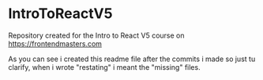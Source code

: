 # IntroToReactV5
Repository created for the Intro to React V5 course on https://frontendmasters.com


As you can see i created this readme file after the commits i made so just tu clarify, when i wrote "restating" i meant the "missing" files.
